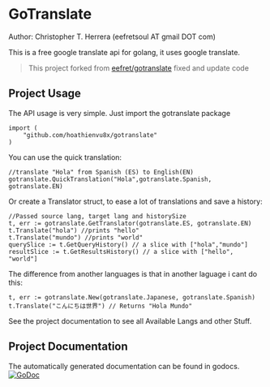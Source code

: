 GoTranslate
=======

Author: Christopher T. Herrera (eefretsoul AT gmail DOT com)

This is a free google translate api for golang, it uses google translate.

> This project forked from [eefret/gotranslate](https://github.com/eefret/gotranslate) fixed and update code


Project Usage
-------------
The API usage is very simple. Just import the gotranslate package

	import (
		"github.com/hoathienvu8x/gotranslate"
	)

You can use the quick translation:

	//translate "Hola" from Spanish (ES) to English(EN)
	gotranslate.QuickTranslation("Hola",gotranslate.Spanish, gotranslate.EN)

Or create a Translator struct, to ease a lot of translations and save a history:

	//Passed source lang, target lang and historySize
	t, err := gotranslate.GetTranslator(gotranslate.ES, gotranslate.EN)
	t.Translate("hola") //prints "hello"
	t.Translate("mundo") //prints "world"
	querySlice := t.GetQueryHistory() // a slice with ["hola","mundo"]
	resultSlice := t.GetResultsHistory() // a slice with ["hello", "world"]

The difference from another languages is that in another laguage i cant do this:

	t, err := gotranslate.New(gotranslate.Japanese, gotranslate.Spanish)
	t.Translate("こんにちは世界") // Returns "Hola Mundo"


See the project documentation to see all Available Langs and other Stuff.

Project Documentation
---------------------
The automatically generated documentation can be found in godocs.
[![GoDoc](https://godoc.org/github.com/eefret/gotranslate?status.svg)](https://godoc.org/github.com/eefret/gotranslate)
